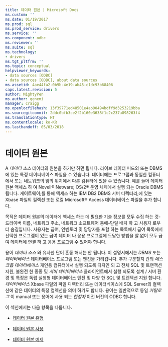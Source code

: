 ```yaml
---
title: 데이터 원본 | Microsoft Docs
ms.custom: ''
ms.date: 01/19/2017
ms.prod: sql
ms.prod_service: drivers
ms.service: ''
ms.component: odbc
ms.reviewer: ''
ms.suite: sql
ms.technology:
- drivers
ms.tgt_pltfrm: ''
ms.topic: conceptual
helpviewer_keywords:
- data sources [ODBC]
- data sources [ODBC], about data sources
ms.assetid: 4ae44fa2-0b9b-4e19-ab45-c1dc93b68406
caps.latest.revision: 5
author: MightyPen
ms.author: genemi
manager: craigg
ms.openlocfilehash: 13f39771ed48501e4ab90494bdff9d3253219bba
ms.sourcegitcommit: 2ddc0bfb3ce2f2b160e3638f1c2c237a898263f4
ms.translationtype: HT
ms.contentlocale: ko-KR
ms.lasthandoff: 05/03/2018
---
```

# <a name="data-sources"></a>데이터 원본
A *데이터 소스* 데이터의 원본을 하기만 하면 됩니다. 라이브 데이터 피드의 또는 DBMS에 있는 특정 데이터베이스 파일을 수 있습니다. 데이터에는 프로그램과 동일한 컴퓨터에서 또는 네트워크의 임의 위치에서 다른 컴퓨터에 있을 수 있습니다. 예를 들어 데이터 원본 액세스 하 여 Novell® Netware; OS/2® 운영 체제에서 실행 되는 Oracle DBMS 됩니다. 게이트웨이;를 통해 액세스 하는 IBM DB2 DBMS 서버 디렉터리;에 있는 Xbase 파일의 컬렉션 또는 로컬 Microsoft® Access 데이터베이스 파일을 추가 합니다.  
  
 목적은 데이터 원본의 데이터에 액세스 하는 데 필요한 기술 정보를 모두 수집 하는 것-드라이버 이름, 네트워크 주소, 네트워크 소프트웨어 등에-단일 배치 하 고 사용자 로부터 숨길입니다. 사용자는 급여, 인벤토리 및 담당자를 포함 하는 목록에서 급여 목록에서 선택한 프로그램이 있는 급여 데이터 나 응용 프로그램에 도달한 방법을 알 없이 모두 급여 데이터에 연결 하 고 응용 프로그램 수 있어야 합니다.  
  
 용어 *데이터 소스* 와 유사한 단어 혼동 해서는 안 됩니다. 이 설명서에서는 *DBMS* 또는 *데이터베이스* 데이터베이스 프로그램 또는 엔진을 가리킵니다. 추가 구분할지 간의 *데스크톱 데이터베이스* 개인용 컴퓨터에서 실행 되도록 디자인 되 고 전체 SQL 및 트랜잭션 지원, 불완전 한 종종 및 *서버 데이터베이스* 클라이언트에서 실행 되도록 설계 / 서버 환경 및 특징은 독립 실행형 데이터베이스 엔진 및 다양 한 SQL 및 트랜잭션 지원 합니다. *데이터베이스* Xbase 파일의 파일 디렉터리 또는 데이터베이스에 SQL Server의 컬렉션에 같은 데이터의 특정 컬렉션을 의미 하기도 합니다. 용어는 일반적으로 동일 *카탈로그* 이 manual 또는 용어에 사용 되는 *한정자* 이전 버전의 ODBC 합니다.  
  
 이 섹션에서는 다음 항목을 다룹니다.  
  
-   [데이터 원본 유형](../../odbc/reference/types-of-data-sources.md)  
  
-   [데이터 원본 사용](../../odbc/reference/using-data-sources.md)  
  
-   [데이터 원본 예제](../../odbc/reference/data-source-example.md)
